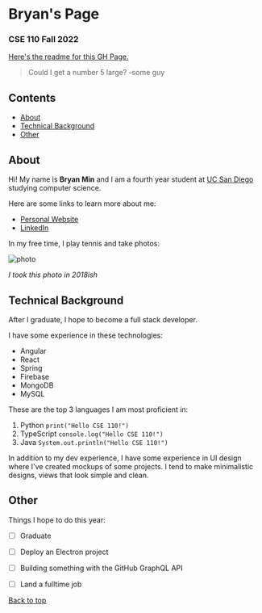 # Bryan's Page
### CSE 110 Fall 2022
[Here's the readme for this GH Page.](/README.md)

> Could I get a number 5 large? -some guy

## Contents
- [About](https://github.com/bdhmin/CSE110/edit/main/index.md#about)
- [Technical Background](https://github.com/bdhmin/CSE110/edit/main/index.md#technical-background)
- [Other](https://github.com/bdhmin/CSE110/edit/main/index.md#other)

## About
Hi! My name is **Bryan Min** and I am a fourth year student at [UC San Diego](https://ucsd.edu/) studying 
computer science.

Here are some links to learn more about me:
- [Personal Website](https://bryanmin.me/)
- [LinkedIn](https://www.linkedin.com/in/bryanmin/)

In my free time, I play tennis and take photos:

![photo](https://avatars.githubusercontent.com/u/43192371?v=4)

*I took this photo in 2018ish*

## Technical Background

After I graduate, I hope to become a full stack developer.

I have some experience in these technologies:
- Angular
- React
- Spring
- Firebase
- MongoDB
- MySQL

These are the top 3 languages I am most proficient in:
1. Python `print("Hello CSE 110!")`
2. TypeScript `console.log("Hello CSE 110!")`
3. Java `System.out.println("Hello CSE 110!")`

In addition to my dev experience, I have some experience in UI design where I've created mockups of some projects. I tend to make minimalistic designs, views that look simple and clean.

## Other

Things I hope to do this year:
- [ ] Graduate
- [ ] Deploy an Electron project
- [ ] Building something with the GitHub GraphQL API
- [ ] Land a fulltime job


[Back to top](https://github.com/bdhmin/CSE110/edit/main/index.md#bryans-page)
